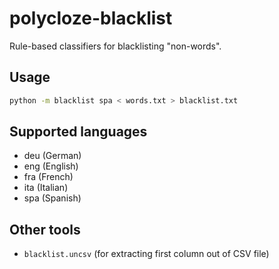 # polycloze-blacklist

Rule-based classifiers for blacklisting "non-words".

## Usage

```bash
python -m blacklist spa < words.txt > blacklist.txt
```

## Supported languages

- deu (German)
- eng (English)
- fra (French)
- ita (Italian)
- spa (Spanish)

## Other tools

- `blacklist.uncsv` (for extracting first column out of CSV file)
